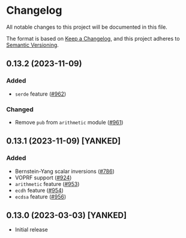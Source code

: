 # Changelog
All notable changes to this project will be documented in this file.

The format is based on [Keep a Changelog](https://keepachangelog.com/en/1.0.0/),
and this project adheres to [Semantic Versioning](https://semver.org/spec/v2.0.0.html).

## 0.13.2 (2023-11-09)
### Added
- `serde` feature ([#962])

### Changed
- Remove `pub` from `arithmetic` module ([#961])

[#961]: https://github.com/RustCrypto/elliptic-curves/pull/961
[#962]: https://github.com/RustCrypto/elliptic-curves/pull/962

## 0.13.1 (2023-11-09) [YANKED]
### Added
- Bernstein-Yang scalar inversions ([#786])
- VOPRF support ([#924])
- `arithmetic` feature ([#953])
- `ecdh` feature ([#954])
- `ecdsa` feature ([#956])

[#786]: https://github.com/RustCrypto/elliptic-curves/pull/786
[#924]: https://github.com/RustCrypto/elliptic-curves/pull/924
[#953]: https://github.com/RustCrypto/elliptic-curves/pull/953
[#954]: https://github.com/RustCrypto/elliptic-curves/pull/954
[#956]: https://github.com/RustCrypto/elliptic-curves/pull/956

## 0.13.0 (2023-03-03) [YANKED]
- Initial release
